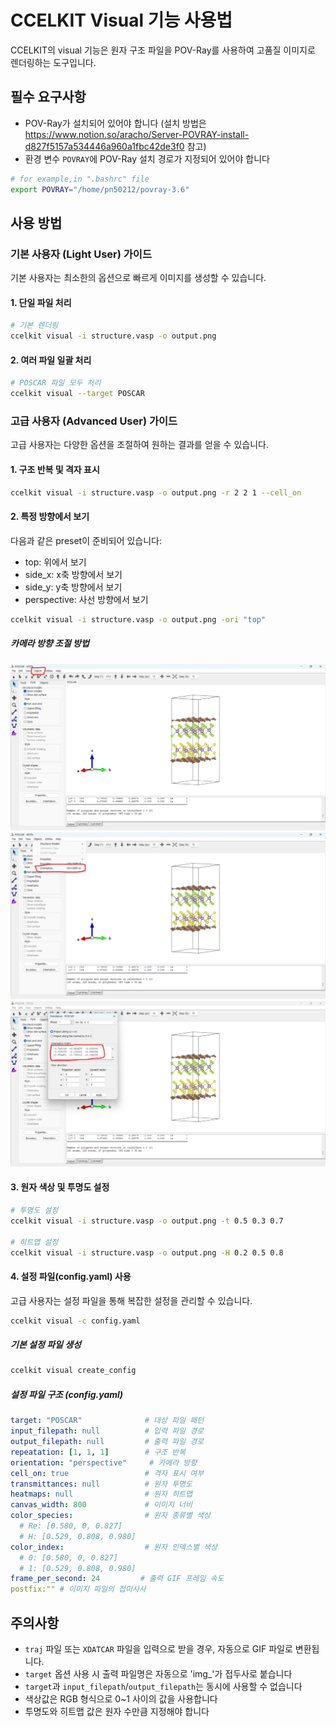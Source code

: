 # CCELKIT Visual 기능 사용법

CCELKIT의 visual 기능은 원자 구조 파일을 POV-Ray를 사용하여 고품질 이미지로 렌더링하는 도구입니다.

## 필수 요구사항

- POV-Ray가 설치되어 있어야 합니다 (설치 방법은 https://www.notion.so/aracho/Server-POVRAY-install-d827f5157a534446a960a1fbc42de3f0 참고)
- 환경 변수 `POVRAY`에 POV-Ray 설치 경로가 지정되어 있어야 합니다
```bash
# for example,in ".bashrc" file
export POVRAY="/home/pn50212/povray-3.6"
```

## 사용 방법

### 기본 사용자 (Light User) 가이드

기본 사용자는 최소한의 옵션으로 빠르게 이미지를 생성할 수 있습니다.

#### 1. 단일 파일 처리

```bash
# 기본 렌더링
ccelkit visual -i structure.vasp -o output.png
```

#### 2. 여러 파일 일괄 처리

```bash
# POSCAR 파일 모두 처리
ccelkit visual --target POSCAR
```

### 고급 사용자 (Advanced User) 가이드

고급 사용자는 다양한 옵션을 조절하여 원하는 결과를 얻을 수 있습니다.

#### 1. 구조 반복 및 격자 표시

```bash
ccelkit visual -i structure.vasp -o output.png -r 2 2 1 --cell_on
```

#### 2. 특정 방향에서 보기

다음과 같은 preset이 준비되어 있습니다:
- top: 위에서 보기
- side_x: x축 방향에서 보기 
- side_y: y축 방향에서 보기
- perspective: 사선 방향에서 보기

```bash
ccelkit visual -i structure.vasp -o output.png -ori "top"
```
##### 카메라 방향 조절 방법
![step01](./images/ccelkit_set_orientation/step_01.png)
![step02](./images/ccelkit_set_orientation/step_02.png)
![step03](./images/ccelkit_set_orientation/step_03.png) 

#### 3. 원자 색상 및 투명도 설정

```bash
# 투명도 설정
ccelkit visual -i structure.vasp -o output.png -t 0.5 0.3 0.7

# 히트맵 설정
ccelkit visual -i structure.vasp -o output.png -H 0.2 0.5 0.8
```

#### 4. 설정 파일(config.yaml) 사용

고급 사용자는 설정 파일을 통해 복잡한 설정을 관리할 수 있습니다.

```bash
ccelkit visual -c config.yaml
```

##### 기본 설정 파일 생성

```bash
ccelkit visual create_config
```

##### 설정 파일 구조 (config.yaml)

```yaml
target: "POSCAR"              # 대상 파일 패턴
input_filepath: null          # 입력 파일 경로
output_filepath: null         # 출력 파일 경로
repeatation: [1, 1, 1]        # 구조 반복
orientation: "perspective"     # 카메라 방향
cell_on: true                 # 격자 표시 여부
transmittances: null          # 원자 투명도
heatmaps: null                # 원자 히트맵
canvas_width: 800             # 이미지 너비
color_species:                # 원자 종류별 색상
  # Re: [0.580, 0, 0.827]
  # H: [0.529, 0.808, 0.980]
color_index:                  # 원자 인덱스별 색상
  # 0: [0.580, 0, 0.827]
  # 1: [0.529, 0.808, 0.980]
frame_per_second: 24         # 출력 GIF 프레임 속도
postfix:"" # 이미지 파일의 접미사사
```

## 주의사항

- `traj` 파일 또는 `XDATCAR` 파일을 입력으로 받을 경우, 자동으로 GIF 파일로 변환됩니다.
- `target` 옵션 사용 시 출력 파일명은 자동으로 'img_'가 접두사로 붙습니다
- `target`과 `input_filepath`/`output_filepath`는 동시에 사용할 수 없습니다
- 색상값은 RGB 형식으로 0~1 사이의 값을 사용합니다
- 투명도와 히트맵 값은 원자 수만큼 지정해야 합니다




